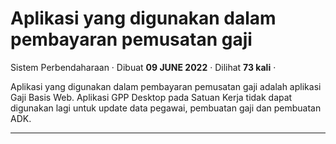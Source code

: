 Aplikasi yang digunakan dalam pembayaran pemusatan gaji
=======================================================

Sistem Perbendaharaan · Dibuat **09 JUNE 2022** · Dilihat **73 kali** ·

Aplikasi yang digunakan dalam pembayaran pemusatan gaji adalah aplikasi Gaji Basis Web. Aplikasi GPP Desktop pada Satuan Kerja tidak dapat digunakan lagi untuk update data pegawai, pembuatan gaji dan pembuatan ADK.  

  
  
  

* * *